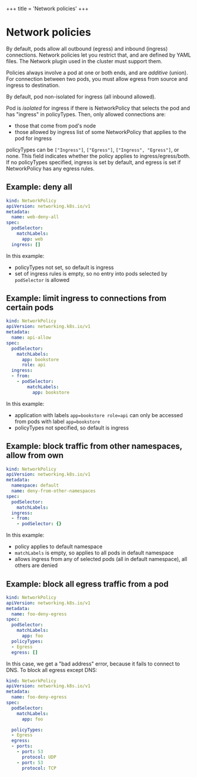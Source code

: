 +++
title = 'Network policies'
+++
# Network policies
By default, pods allow all outbound (egress) and inbound (ingress) connections.
Network policies let you restrict that, and are defined by YAML files.
The Network plugin used in the cluster must support them.

Policies always involve a pod at one or both ends, and are _additive_ (union).
For connection between two pods, you must allow egress from source and ingress to destination.

By default, pod non-isolated for ingress (all inbound allowed).

Pod is _isolated_ for ingress if there is NetworkPolicy that selects the pod and has "ingress" in policyTypes.
Then, only allowed connections are:
- those that come from pod's node
- those allowed by ingress list of some NetworkPolicy that applies to the pod for ingress

policyTypes can be `["Ingress"]`, `["Egress"]`, `["Ingress", "Egress"]`, or none.
This field indicates whether the policy applies to ingress/egress/both.
If no policyTypes specified, ingress is set by default, and egress is set if NetworkPolicy has any egress rules.

## Example: deny all

```yaml
kind: NetworkPolicy
apiVersion: networking.k8s.io/v1
metadata:
  name: web-deny-all
spec:
  podSelector:
    matchLabels:
      app: web
  ingress: []
```

In this example:
- policyTypes not set, so default is ingress
- set of ingress rules is empty, so no entry into pods selected by `podSelector` is allowed

## Example: limit ingress to connections from certain pods
```yaml
kind: NetworkPolicy
apiVersion: networking.k8s.io/v1
metadata:
  name: api-allow
spec:
  podSelector:
    matchLabels:
      app: bookstore
      role: api
  ingress:
  - from:
    - podSelector:
        matchLabels:
          app: bookstore
```

In this example:
- application with labels `app=bookstore role=api` can only be accessed from pods with label `app=bookstore`
- policyTypes not specified, so default is ingress

## Example: block traffic from other namespaces, allow from own
```yaml
kind: NetworkPolicy
apiVersion: networking.k8s.io/v1
metadata:
  namespace: default
  name: deny-from-other-namespaces
spec:
  podSelector:
    matchLabels:
  ingress:
  - from:
    - podSelector: {}
```

In this example:
- policy applies to default namespace
- `matchLabels` is empty, so applies to all pods in default namespace
- allows ingress from any of selected pods (all in default namespace), all others are denied

## Example: block all egress traffic from a pod
```yaml
kind: NetworkPolicy
apiVersion: networking.k8s.io/v1
metadata:
  name: foo-deny-egress
spec:
  podSelector:
    matchLabels:
      app: foo
  policyTypes:
  - Egress
  egress: []
```

In this case, we get a "bad address" error, because it fails to connect to DNS.
To block all egress except DNS:

```yaml
kind: NetworkPolicy
apiVersion: networking.k8s.io/v1
metadata:
  name: foo-deny-egress
spec:
  podSelector:
    matchLabels:
      app: foo

  policyTypes:
  - Egress
  egress:
  - ports:
    - port: 53
      protocol: UDP
    - port: 53
      protocol: TCP
```
